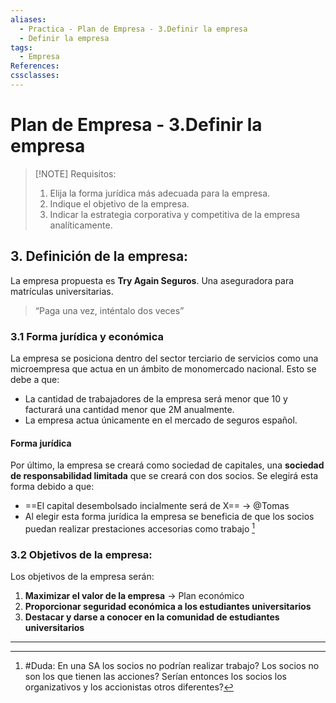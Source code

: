 ```yaml
---
aliases:
  - Practica - Plan de Empresa - 3.Definir la empresa
  - Definir la empresa
tags:
  - Empresa
References: 
cssclasses:
---
```

# Plan de Empresa - 3.Definir la empresa

> [!NOTE] Requisitos: 
> 1. Elija la forma jurídica más adecuada para la empresa. 
> 2. Indique el objetivo de la empresa. 
> 3. Indicar la estrategia corporativa y competitiva de la empresa analíticamente. 
## 3. Definición de la empresa:

La empresa propuesta es **Try Again Seguros**. Una aseguradora para matrículas universitarias. 
> “Paga una vez, inténtalo dos veces”

### 3.1 Forma jurídica y económica 
La empresa se posiciona dentro del sector terciario de servicios como una microempresa que actua en un ámbito de monomercado nacional. 
Esto se debe a que: 
+ La cantidad de trabajadores de la empresa será menor que 10 y facturará una cantidad menor que 2M anualmente. 
+ La empresa actua únicamente en el mercado de seguros español. 
#### Forma jurídica
Por último, la empresa se creará como  sociedad de capitales, una **sociedad de responsabilidad limitada** que se creará con dos socios. 
Se elegirá esta forma debido a que:
+ ==El capital desembolsado incialmente será de X==  → @Tomas
+ Al elegir esta forma jurídica la empresa se beneficia de que los socios puedan realizar prestaciones accesorias como trabajo [^3]
### 3.2 Objetivos de la empresa: 
Los objetivos de la empresa serán:
1. **Maximizar el valor de la empresa** → Plan económico
2. **Proporcionar seguridad económica a los estudiantes universitarios**
3. **Destacar y darse a conocer en la comunidad de estudiantes universitarios**


***
[^3]: #Duda: En una SA los socios no podrían realizar trabajo? Los socios no son los que tienen las acciones? Serían entonces los socios los organizativos y los accionistas otros diferentes?
